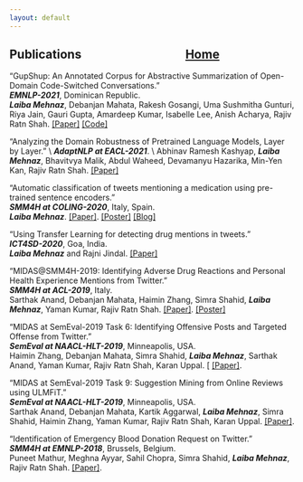 ```yaml
---
layout: default
---
```



## Publications  &nbsp;   &nbsp;   &nbsp;   &nbsp;   &nbsp;   &nbsp;   &nbsp;   &nbsp;   &nbsp;     &nbsp;   &nbsp;   &nbsp;   &nbsp;   &nbsp;   &nbsp;   &nbsp;   &nbsp;   &nbsp;      [Home](./)       

“GupShup: An Annotated Corpus for Abstractive Summarization of Open-Domain Code-Switched
Conversations.” \
***EMNLP-2021***, Dominican Republic. \
***Laiba Mehnaz***, Debanjan Mahata, Rakesh Gosangi, Uma Sushmitha Gunturi, Riya Jain, Gauri Gupta, Amardeep
Kumar, Isabelle Lee, Anish Acharya, Rajiv Ratn Shah.  [[Paper]](https://aclanthology.org/2021.emnlp-main.499/) [[Code]](https://github.com/midas-research/gupshup)

“Analyzing the Domain Robustness of Pretrained Language Models, Layer by Layer.” \ 
***AdaptNLP at EACL-2021***. \ 
Abhinav Ramesh Kashyap, ***Laiba Mehnaz***, Bhavitvya Malik, Abdul Waheed, Devamanyu Hazarika, Min-Yen Kan, Rajiv
Ratn Shah. [[Paper]](https://www.aclweb.org/anthology/2021.adaptnlp-1.23/)

“Automatic classification of tweets mentioning a medication using pre-trained sentence encoders.” \
***SMM4H at COLING-2020***, Italy, Spain. \
***Laiba Mehnaz***. [[Paper]](https://www.aclweb.org/anthology/2020.smm4h-1.27/). <a href="./SMM4H2020_POSTER_Final_Laiba_Mehnaz.pdf" target="_blank">[Poster]</a> [[Blog]](./SMM4H2020.html)

“Using Transfer Learning for detecting drug mentions in tweets.” \
***ICT4SD-2020***, Goa, India. \
***Laiba Mehnaz*** and Rajni Jindal. <a href="https://link.springer.com/chapter/10.1007%2F978-981-15-8289-9_33" target="_blank">[Paper]</a>

“MIDAS@SMM4H-2019: Identifying Adverse Drug Reactions and Personal Health Experience Mentions from
Twitter.” \
***SMM4H at ACL-2019***, Italy. \
Sarthak Anand, Debanjan Mahata, Haimin Zhang, Simra Shahid, ***Laiba Mehnaz***, Yaman Kumar, Rajiv Ratn Shah. [[Paper]](https://www.aclweb.org/anthology/W19-3223/). <a href="./smm4h_poster (1).pdf" target="_blank">[Poster]</a>

“MIDAS at SemEval-2019 Task 6: Identifying Offensive Posts and Targeted Offense from Twitter.” \
***SemEval at NAACL-HLT-2019***, Minneapolis, USA. \
Haimin Zhang, Debanjan Mahata, Simra Shahid, ***Laiba Mehnaz***, Sarthak Anand, Yaman Kumar, Rajiv Ratn Shah,
Karan Uppal. [ [[Paper]](https://www.aclweb.org/anthology/S19-2122/).

“MIDAS at SemEval-2019 Task 9: Suggestion Mining from Online Reviews using ULMFiT.” \
***SemEval at NAACL-HLT-2019***, Minneapolis, USA. \
Sarthak Anand, Debanjan Mahata, Kartik Aggarwal, ***Laiba Mehnaz***, Simra Shahid, Haimin Zhang, Yaman Kumar, Rajiv
Ratn Shah, Karan Uppal. [[Paper]](https://www.aclweb.org/anthology/S19-2213/).

“Identification of Emergency Blood Donation Request on Twitter.” \
***SMM4H at EMNLP-2018***, Brussels, Belgium. \
Puneet Mathur, Meghna Ayyar, Sahil Chopra, Simra Shahid, ***Laiba Mehnaz***, Rajiv Ratn Shah. [[Paper]](https://www.aclweb.org/anthology/W18-5907/).
